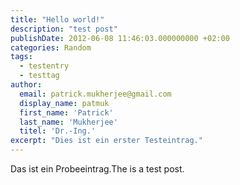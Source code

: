 ```yaml
---
title: "Hello world!"
description: "test post"
publishDate: 2012-06-08 11:46:03.000000000 +02:00
categories: Random
tags: 
  - testentry
  - testtag
author:
  email: patrick.mukherjee@gmail.com
  display_name: patmuk
  first_name: 'Patrick'
  last_name: 'Mukherjee'
  titel: 'Dr.-Ing.'
excerpt: "Dies ist ein erster Testeintrag."
---
```

<p><!--:de-->Das ist ein Probeeintrag.<!--:--><!--:en-->The is a test post.<!--:--></p>
